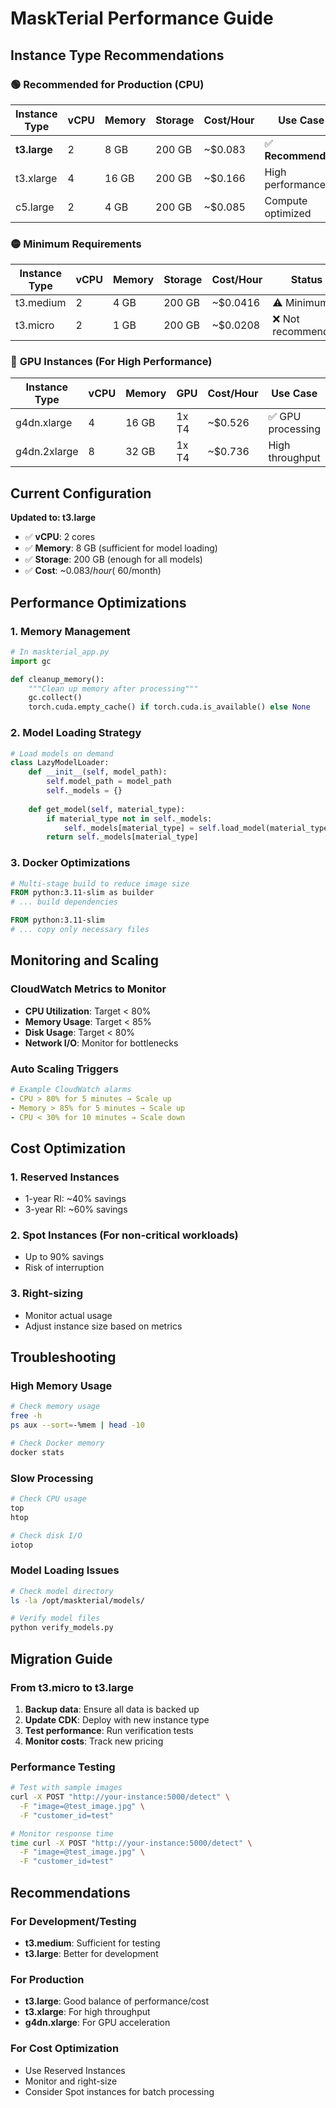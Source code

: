 # MaskTerial Performance Guide

## Instance Type Recommendations

### 🟢 **Recommended for Production (CPU)**

| Instance Type | vCPU | Memory | Storage | Cost/Hour | Use Case |
|---------------|------|--------|---------|-----------|----------|
| **t3.large** | 2 | 8 GB | 200 GB | ~$0.083 | ✅ **Recommended** |
| t3.xlarge | 4 | 16 GB | 200 GB | ~$0.166 | High performance |
| c5.large | 2 | 4 GB | 200 GB | ~$0.085 | Compute optimized |

### 🟡 **Minimum Requirements**

| Instance Type | vCPU | Memory | Storage | Cost/Hour | Status |
|---------------|------|--------|---------|-----------|--------|
| t3.medium | 2 | 4 GB | 200 GB | ~$0.0416 | ⚠️ Minimum |
| t3.micro | 2 | 1 GB | 200 GB | ~$0.0208 | ❌ Not recommended |

### 🔴 **GPU Instances (For High Performance)**

| Instance Type | vCPU | Memory | GPU | Cost/Hour | Use Case |
|---------------|------|--------|-----|-----------|----------|
| g4dn.xlarge | 4 | 16 GB | 1x T4 | ~$0.526 | ✅ GPU processing |
| g4dn.2xlarge | 8 | 32 GB | 1x T4 | ~$0.736 | High throughput |

## Current Configuration

**Updated to: t3.large**
- ✅ **vCPU**: 2 cores
- ✅ **Memory**: 8 GB (sufficient for model loading)
- ✅ **Storage**: 200 GB (enough for all models)
- ✅ **Cost**: ~$0.083/hour (~$60/month)

## Performance Optimizations

### 1. **Memory Management**
```python
# In maskterial_app.py
import gc

def cleanup_memory():
    """Clean up memory after processing"""
    gc.collect()
    torch.cuda.empty_cache() if torch.cuda.is_available() else None
```

### 2. **Model Loading Strategy**
```python
# Load models on demand
class LazyModelLoader:
    def __init__(self, model_path):
        self.model_path = model_path
        self._models = {}
    
    def get_model(self, material_type):
        if material_type not in self._models:
            self._models[material_type] = self.load_model(material_type)
        return self._models[material_type]
```

### 3. **Docker Optimizations**
```dockerfile
# Multi-stage build to reduce image size
FROM python:3.11-slim as builder
# ... build dependencies

FROM python:3.11-slim
# ... copy only necessary files
```

## Monitoring and Scaling

### CloudWatch Metrics to Monitor
- **CPU Utilization**: Target < 80%
- **Memory Usage**: Target < 85%
- **Disk Usage**: Target < 80%
- **Network I/O**: Monitor for bottlenecks

### Auto Scaling Triggers
```yaml
# Example CloudWatch alarms
- CPU > 80% for 5 minutes → Scale up
- Memory > 85% for 5 minutes → Scale up
- CPU < 30% for 10 minutes → Scale down
```

## Cost Optimization

### 1. **Reserved Instances**
- 1-year RI: ~40% savings
- 3-year RI: ~60% savings

### 2. **Spot Instances** (For non-critical workloads)
- Up to 90% savings
- Risk of interruption

### 3. **Right-sizing**
- Monitor actual usage
- Adjust instance size based on metrics

## Troubleshooting

### High Memory Usage
```bash
# Check memory usage
free -h
ps aux --sort=-%mem | head -10

# Check Docker memory
docker stats
```

### Slow Processing
```bash
# Check CPU usage
top
htop

# Check disk I/O
iotop
```

### Model Loading Issues
```bash
# Check model directory
ls -la /opt/maskterial/models/

# Verify model files
python verify_models.py
```

## Migration Guide

### From t3.micro to t3.large
1. **Backup data**: Ensure all data is backed up
2. **Update CDK**: Deploy with new instance type
3. **Test performance**: Run verification tests
4. **Monitor costs**: Track new pricing

### Performance Testing
```bash
# Test with sample images
curl -X POST "http://your-instance:5000/detect" \
  -F "image=@test_image.jpg" \
  -F "customer_id=test"

# Monitor response time
time curl -X POST "http://your-instance:5000/detect" \
  -F "image=@test_image.jpg" \
  -F "customer_id=test"
```

## Recommendations

### For Development/Testing
- **t3.medium**: Sufficient for testing
- **t3.large**: Better for development

### For Production
- **t3.large**: Good balance of performance/cost
- **t3.xlarge**: For high throughput
- **g4dn.xlarge**: For GPU acceleration

### For Cost Optimization
- Use Reserved Instances
- Monitor and right-size
- Consider Spot instances for batch processing
